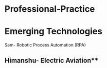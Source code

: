 # Professional-Practice
# Emerging Technologies
Sam- Robotic Process Automation (RPA)
## Himanshu- Electric Aviation**
